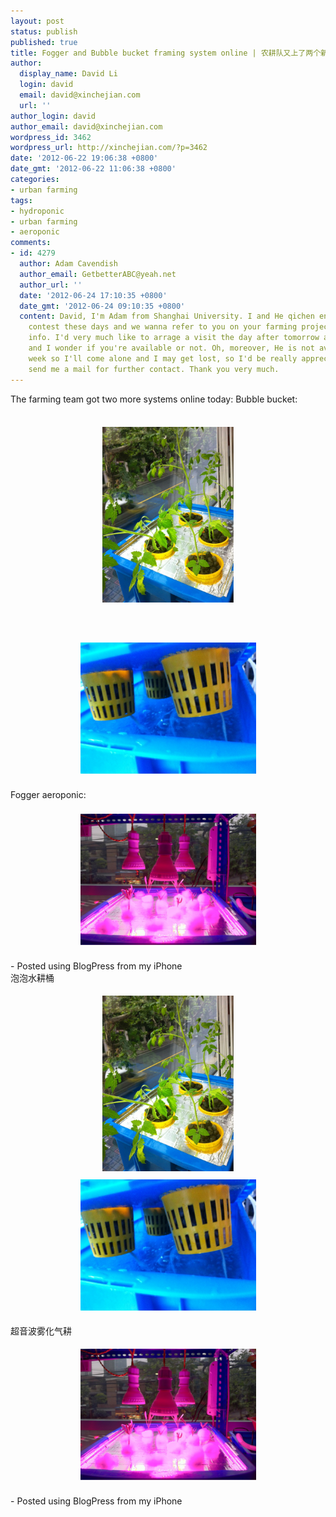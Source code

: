 ```yaml
---
layout: post
status: publish
published: true
title: Fogger and Bubble bucket framing system online | 农耕队又上了两个新的系统：超音波雾化气耕和泡泡水耕桶
author:
  display_name: David Li
  login: david
  email: david@xinchejian.com
  url: ''
author_login: david
author_email: david@xinchejian.com
wordpress_id: 3462
wordpress_url: http://xinchejian.com/?p=3462
date: '2012-06-22 19:06:38 +0800'
date_gmt: '2012-06-22 11:06:38 +0800'
categories:
- urban farming
tags:
- hydroponic
- urban farming
- aeroponic
comments:
- id: 4279
  author: Adam Cavendish
  author_email: GetbetterABC@yeah.net
  author_url: ''
  date: '2012-06-24 17:10:35 +0800'
  date_gmt: '2012-06-24 09:10:35 +0800'
  content: David, I'm Adam from Shanghai University. I and He qichen entered for a
    contest these days and we wanna refer to you on your farming project for more
    info. I'd very much like to arrage a visit the day after tomorrow at xinchejian
    and I wonder if you're available or not. Oh, moreover, He is not available this
    week so I'll come alone and I may get lost, so I'd be really appreciated if you'd
    send me a mail for further contact. Thank you very much.
---
```

<p><!--:en-->The farming team got two more systems online today: Bubble bucket: <br /><br /><center><a href='/uploads/2012/06/814058F8-68C8-4C8C-8C59-7D5535E6294712.jpg'><img src='/uploads/2012/06/814058F8-68C8-4C8C-8C59-7D5535E6294712.jpg' border='0' width='210' height='281' style='margin:5px'></a></center><br /> <br /><br /><center><a href='/uploads/2012/06/78AC723C-2D6B-4851-B404-5EB6D50FF6F613.jpg'><img src='/uploads/2012/06/78AC723C-2D6B-4851-B404-5EB6D50FF6F613.jpg' border='0' width='281' height='210' style='margin:5px'></a></center><br /> Fogger aeroponic: <br /><br /><center><a href='/uploads/2012/06/BEF2CFA6-D513-4942-9D93-02AFD29DC47E14.jpg'><img src='/uploads/2012/06/BEF2CFA6-D513-4942-9D93-02AFD29DC47E14.jpg' border='0' width='281' height='210' style='margin:5px'></a></center><br />- Posted using BlogPress from my iPhone<br /><!--:--><!--:zh-->泡泡水耕桶</p>
<p><center><a href="/uploads/2012/06/814058F8-68C8-4C8C-8C59-7D5535E6294712.jpg"><img style="margin: 5px;" src="/uploads/2012/06/814058F8-68C8-4C8C-8C59-7D5535E6294712.jpg" alt="" width="210" height="281" border="0" /></a></center><center><a href="/uploads/2012/06/78AC723C-2D6B-4851-B404-5EB6D50FF6F613.jpg"><img style="margin: 5px;" src="/uploads/2012/06/78AC723C-2D6B-4851-B404-5EB6D50FF6F613.jpg" alt="" width="281" height="210" border="0" /></a></center></p>
<p>超音波雾化气耕</p>
<p><center><a href="/uploads/2012/06/BEF2CFA6-D513-4942-9D93-02AFD29DC47E14.jpg"><img style="margin: 5px;" src="/uploads/2012/06/BEF2CFA6-D513-4942-9D93-02AFD29DC47E14.jpg" alt="" width="281" height="210" border="0" /></a></center><br />
- Posted using BlogPress from my iPhone<!--:--></p>
